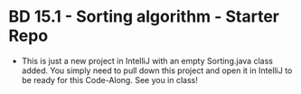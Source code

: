 # BD 15.1 - Sorting algorithm - Starter Repo
- This is just a new project in IntelliJ with an empty Sorting.java class added. You simply need to pull down this project and open it in IntelliJ to be ready for this Code-Along. See you in class!
